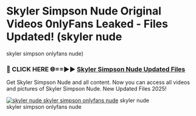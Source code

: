 # Skyler Simpson Nude Original Videos 0nlyFans Leaked - Files Updated! (skyler nude<br>
skyler simpson onlyfans nude)

<h3>🔴 CLICK HERE 🌐==►► <a href="https://tinyurl.com/2p9ay9w9" rel="nofollow">Skyler Simpson Nude Updated Files</a></h3>

Get Skyler Simpson Nude and all content. Now you can access all videos and pictures of Skyler Simpson Nude. New Updated Files 2025!

[![skyler nude<br>
skyler simpson onlyfans nude](https://i.imgur.com/KQgVmj3.gif)](https://tinyurl.com/2p9ay9w9)
skyler nude<br>
skyler simpson onlyfans nude